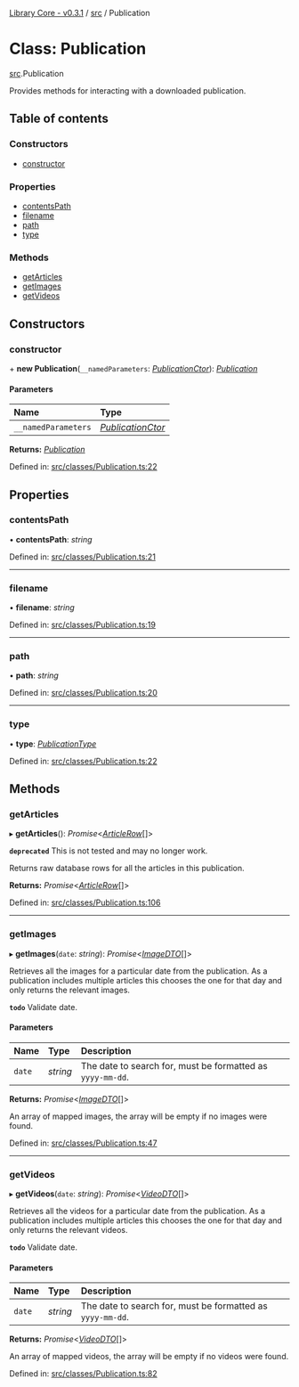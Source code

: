 [Library Core - v0.3.1](../README.md) / [src](../modules/src.md) / Publication

# Class: Publication

[src](../modules/src.md).Publication

Provides methods for interacting with a downloaded publication.

## Table of contents

### Constructors

- [constructor](src.publication.md#constructor)

### Properties

- [contentsPath](src.publication.md#contentspath)
- [filename](src.publication.md#filename)
- [path](src.publication.md#path)
- [type](src.publication.md#type)

### Methods

- [getArticles](src.publication.md#getarticles)
- [getImages](src.publication.md#getimages)
- [getVideos](src.publication.md#getvideos)

## Constructors

### constructor

\+ **new Publication**(`__namedParameters`: [*PublicationCtor*](../interfaces/types_publication.publicationctor.md)): [*Publication*](src.publication.md)

#### Parameters

| Name | Type |
| :------ | :------ |
| `__namedParameters` | [*PublicationCtor*](../interfaces/types_publication.publicationctor.md) |

**Returns:** [*Publication*](src.publication.md)

Defined in: [src/classes/Publication.ts:22](https://github.com/BenShelton/library-api/blob/master/packages/core/src/classes/Publication.ts#L22)

## Properties

### contentsPath

• **contentsPath**: *string*

Defined in: [src/classes/Publication.ts:21](https://github.com/BenShelton/library-api/blob/master/packages/core/src/classes/Publication.ts#L21)

___

### filename

• **filename**: *string*

Defined in: [src/classes/Publication.ts:19](https://github.com/BenShelton/library-api/blob/master/packages/core/src/classes/Publication.ts#L19)

___

### path

• **path**: *string*

Defined in: [src/classes/Publication.ts:20](https://github.com/BenShelton/library-api/blob/master/packages/core/src/classes/Publication.ts#L20)

___

### type

• **type**: [*PublicationType*](../modules/types_publication.md#publicationtype)

Defined in: [src/classes/Publication.ts:22](https://github.com/BenShelton/library-api/blob/master/packages/core/src/classes/Publication.ts#L22)

## Methods

### getArticles

▸ **getArticles**(): *Promise*<[*ArticleRow*](../interfaces/types_database.articlerow.md)[]\>

**`deprecated`** This is not tested and may no longer work.

Returns raw database rows for all the articles in this publication.

**Returns:** *Promise*<[*ArticleRow*](../interfaces/types_database.articlerow.md)[]\>

Defined in: [src/classes/Publication.ts:106](https://github.com/BenShelton/library-api/blob/master/packages/core/src/classes/Publication.ts#L106)

___

### getImages

▸ **getImages**(`date`: *string*): *Promise*<[*ImageDTO*](../interfaces/types_dto.imagedto.md)[]\>

Retrieves all the images for a particular date from the publication.
As a publication includes multiple articles this chooses the one for that day and only returns the relevant images.

**`todo`** Validate date.

#### Parameters

| Name | Type | Description |
| :------ | :------ | :------ |
| `date` | *string* | The date to search for, must be formatted as `yyyy-mm-dd`. |

**Returns:** *Promise*<[*ImageDTO*](../interfaces/types_dto.imagedto.md)[]\>

An array of mapped images, the array will be empty if no images were found.

Defined in: [src/classes/Publication.ts:47](https://github.com/BenShelton/library-api/blob/master/packages/core/src/classes/Publication.ts#L47)

___

### getVideos

▸ **getVideos**(`date`: *string*): *Promise*<[*VideoDTO*](../interfaces/types_dto.videodto.md)[]\>

Retrieves all the videos for a particular date from the publication.
As a publication includes multiple articles this chooses the one for that day and only returns the relevant videos.

**`todo`** Validate date.

#### Parameters

| Name | Type | Description |
| :------ | :------ | :------ |
| `date` | *string* | The date to search for, must be formatted as `yyyy-mm-dd`. |

**Returns:** *Promise*<[*VideoDTO*](../interfaces/types_dto.videodto.md)[]\>

An array of mapped videos, the array will be empty if no videos were found.

Defined in: [src/classes/Publication.ts:82](https://github.com/BenShelton/library-api/blob/master/packages/core/src/classes/Publication.ts#L82)
